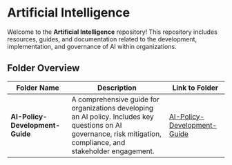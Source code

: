 # Artificial Intelligence 

Welcome to the **Artificial Intelligence** repository! This repository includes resources, guides, and documentation related to the development, implementation, and governance of AI within organizations.

## Folder Overview

| Folder Name                    | Description                                                                                                   | Link to Folder                                   |
|--------------------------------|---------------------------------------------------------------------------------------------------------------|--------------------------------------------------|
| **AI-Policy-Development-Guide** | A comprehensive guide for organizations developing an AI policy. Includes key questions on AI governance, risk mitigation, compliance, and stakeholder engagement. | [AI-Policy-Development-Guide](./AI-Policy-Development-Guide) |
